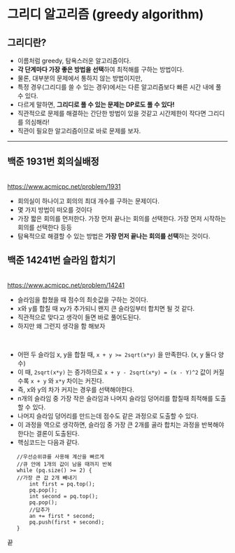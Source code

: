 # 그리디 알고리즘 (greedy algorithm)

## 그리디란?
- 이름처럼 greedy, 탐욕스러운 알고리즘이다.
- **각 단계마다 가장 좋은 방법을 선택**하여 최적해를 구하는 방법이다.
- 물론, 대부분의 문제에서 통하지 않는 방법이지만,
- 특정 경우(그리디를 쓸 수 있는 경우)에서는 다른 알고리즘보다 빠른 시간 내에 풀 수 있다.
- 다르게 말하면, **그리디로 풀 수 있는 문제는 DP로도 풀 수 있다!**
- 직관적으로 문제를 해결하는 간단한 방법이 있을 것같고 시간제한이 작다면 그리디를 의심해라!
- 직관이 필요한 알고리즘이므로 바로 문제를 보자.

---

## 백준 1931번 회의실배정
<br/><https://www.acmicpc.net/problem/1931>
- 회의실이 하나이고 회의의 최대 개수를 구하는 문제이다.
- 몇 가지 방법이 떠오를 것이다
- 가장 짧은 회의를 먼저한다. 가장 먼저 끝나는 회의를 선택한다. 가장 먼저 시작하는 회의를 선택한다 등등
- 탐욕적으로 해결할 수 있는 방법은 **가장 먼저 끝나는 회의를 선택**하는 것이다.


## 백준 14241번 슬라임 합치기
<br/><https://www.acmicpc.net/problem/14241>
 - 슬라임을 합쳤을 때 점수의 최솟값을 구하는 것이다.
 - x와 y를 합칠 때 xy가 추가되니 왠지 큰 슬라임부터 합치면 될 것 같다.
 - 직관적으로 맞다고 생각이 들면 바로 풀어도된다.
 - 하지만 왜 그런지 생각을 함 해보자
<br/>


- 어떤 두 슬라임 x, y을 합칠 때, ```x + y >= 2sqrt(x*y)``` 을 만족한다. (x, y 둘다 양수) 
- 이 때, ```2sqrt(x*y)``` 는 증가하므로 ```x + y - 2sqrt(x*y) = (x - Y)^2``` 값이 커질수록 ```x + y``` 와 ```x*y``` 차이는 커진다.
- 즉, x와 y의 차가 커지는 경우를 선택해야한다.
- n개의 슬라임 중 가장 작은 슬라임과 나머지 슬라임 덩어리를 합칠때 최적해를 도출할 수 있다.
- 나머지 슬라임 덩어리를 만드는데 점수도 같은 과정으로 도출할 수 있다.
- 이 과정을 역으로 생각하면, 슬라임 중 가장 큰 2개를 골라 합치는 과정을 반복해야한다는 결론이 도출된다.
- 핵심코드는 다음과 같다.
 
 ```
 	//우선순위큐를 사용해 계산을 빠르게
 	//큐 안에 1개의 값이 남을 때까지 반복
	while (pq.size() >= 2) {
  	//가장 큰 값 2개 빼내기
		int first = pq.top();
		pq.pop();
		int second = pq.top();
		pq.pop();
    	//답추가
		an += first * second;
		pq.push(first + second);
	}
```

끝
 

